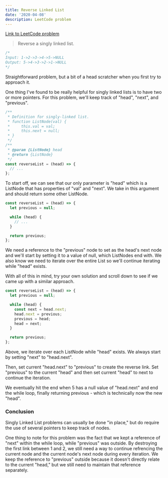 ```yaml
---
title: Reverse Linked List
date: '2020-04-08'
description: LeetCode problem
---
```


<a href="https://leetcode.com/problems/reverse-linked-list/" target="_blank">Link to LeetCode problem</a>

<blockquote>
Reverse a singly linked list.
</blockquote>

```javascript
/*
Input: 1->2->3->4->5->NULL
Output: 5->4->3->2->1->NULL
*/
```

Straightforward problem, but a bit of a head scratcher when you first try to approach it.

One thing I've found to be really helpful for singly linked lists is to have two or more pointers.
For this problem, we'll keep track of "head", "next", and "previous".

```javascript
/**
 * Definition for singly-linked list.
 * function ListNode(val) {
 *     this.val = val;
 *     this.next = null;
 * }
 */
/**
 * @param {ListNode} head
 * @return {ListNode}
 */
const reverseList = (head) => {
  // ...
};
```

To start off, we can see that our only parameter is "head" which is a ListNode that has properties of "val" and "next".
We take in this argument and should return some other ListNode.

```javascript
const reverseList = (head) => {
  let previous = null;

  while (head) {
    // ...
  }

  return previous;
};
```

We need a reference to the "previous" node to set as the head's next node and we'll start by setting it to a value of null, which ListNodes end with.
We also know we need to iterate over the entire List so we'll continue iterating while "head" exists.

With all of this in mind, try your own solution and scroll down to see if we came up with a similar approach.

```javascript
const reverseList = (head) => {
  let previous = null;

  while (head) {
    const next = head.next;
    head.next = previous;
    previous = head;
    head = next;
  }

  return previous;
};
```

Above, we iterate over each ListNode while "head" exists. We always start by setting "next" to "head.next".

Then, set current "head.next" to "previous" to create the reverse link. Set "previous" to the current "head" and then set current "head" to next to continue the iteration.

We eventually hit the end when 5 has a null value of "head.next" and end the while loop, finally returning previous - which is technically now the new "head".

<h3>Conclusion</h3>

Singly Linked List problems can usually be done "in place," but do require the use of several pointers to keep track of nodes.

One thing to note for this problem was the fact that we kept a reference of "next" within the while loop, while "previous" was outside.
By destroying the first link between 1 and 2, we still need a way to continue refrencing the current node and the current node's next node during every iteration.
We keep the reference to "previous" outside because it doesn't directly relate to the current "head," but we still need to maintain that reference separately.
